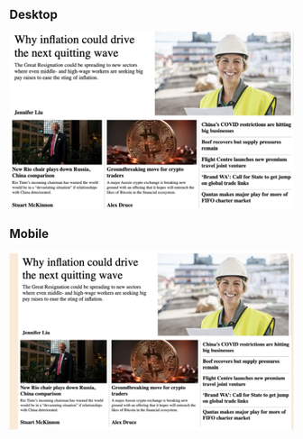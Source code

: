## Desktop 

![Home page](https://github.com/lukeperson/codingTest/blob/main/mobile.png)

## Mobile

![Home page](https://github.com/lukeperson/codingTest/blob/main/desktop.png) 